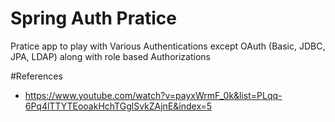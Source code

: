 # Spring Auth Pratice
Pratice app to play with Various Authentications except OAuth (Basic, JDBC, JPA, LDAP) along with role based Authorizations


#References
* https://www.youtube.com/watch?v=payxWrmF_0k&list=PLqq-6Pq4lTTYTEooakHchTGglSvkZAjnE&index=5
